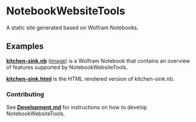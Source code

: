# NotebookWebsiteTools

A static site generated based on Wolfram Notebooks.

## Examples

[**kitchen-sink.nb**](./Examples/Content/kitchen-sink.nb) ([image](./docs/images/kitchen-sink.nb.png))
is a Wolfram Notebook that contains an overview of features supported by NotebookWebsiteTools.

[**kitchen-sink.html**](https://www.wolframcloud.com/obj/connorg/Examples/NotebookWebsiteTools/kitchen-sink.html)
is the HTML rendered version of kitchen-sink.nb.

### Contributing

See [**Development.md**](./docs/Development.md) for instructions on how to
develop NotebookWebsiteTools.
